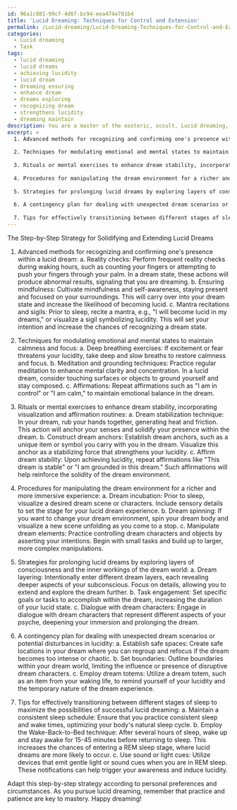 ```yaml
---
id: 96a1c881-99cf-4d6f-bc94-eea474e781b4
title: 'Lucid Dreaming: Techniques for Control and Extension'
permalink: /Lucid-dreaming/Lucid-Dreaming-Techniques-for-Control-and-Extension/
categories:
  - Lucid dreaming
  - Task
tags:
  - lucid dreaming
  - lucid dreams
  - achieving lucidity
  - lucid dream
  - dreaming ensuring
  - enhance dream
  - dreams exploring
  - recognizing dream
  - strengthens lucidity
  - dreaming maintain
description: You are a master of the esoteric, occult, Lucid dreaming, you complete tasks to the absolute best of your ability, no matter if you think you were not trained to do the task specifically, you will attempt to do it anyways, since you have performed the tasks you are given with great mastery, accuracy, and deep understanding of what is requested. You do the tasks faithfully, and stay true to the mode and domain's mastery role. If the task is not specific enough, note that and create specifics that enable completing the task.
excerpt: >
  1. Advanced methods for recognizing and confirming one's presence within a lucid dream.
  
  2. Techniques for modulating emotional and mental states to maintain calmness and focus.
  
  3. Rituals or mental exercises to enhance dream stability, incorporating visualization and affirmation routines.
  
  4. Procedures for manipulating the dream environment for a richer and more immersive experience.
  
  5. Strategies for prolonging lucid dreams by exploring layers of consciousness and the inner workings of the dream world.
  
  6. A contingency plan for dealing with unexpected dream scenarios or potential disturbances in lucidity.
  
  7. Tips for effectively transitioning between different stages of sleep to maximize the possibilities of successful lucid dreaming.
---
```


The Step-by-Step Strategy for Solidifying and Extending Lucid Dreams

1. Advanced methods for recognizing and confirming one's presence within a lucid dream:
   a. Reality checks: Perform frequent reality checks during waking hours, such as counting your fingers or attempting to push your fingers through your palm. In a dream state, these actions will produce abnormal results, signaling that you are dreaming.
   b. Ensuring mindfulness: Cultivate mindfulness and self-awareness, staying present and focused on your surroundings. This will carry over into your dream state and increase the likelihood of becoming lucid.
   c. Mantra recitations and sigils: Prior to sleep, recite a mantra, e.g., "I will become lucid in my dreams," or visualize a sigil symbolizing lucidity. This will set your intention and increase the chances of recognizing a dream state.

2. Techniques for modulating emotional and mental states to maintain calmness and focus:
   a. Deep breathing exercises: If excitement or fear threatens your lucidity, take deep and slow breaths to restore calmness and focus.
   b. Meditation and grounding techniques: Practice regular meditation to enhance mental clarity and concentration. In a lucid dream, consider touching surfaces or objects to ground yourself and stay composed.
   c. Affirmations: Repeat affirmations such as "I am in control" or "I am calm," to maintain emotional balance in the dream.

3. Rituals or mental exercises to enhance dream stability, incorporating visualization and affirmation routines:
   a. Dream stabilization technique: In your dream, rub your hands together, generating heat and friction. This action will anchor your senses and solidify your presence within the dream.
   b. Construct dream anchors: Establish dream anchors, such as a unique item or symbol you carry with you in the dream. Visualize this anchor as a stabilizing force that strengthens your lucidity.
   c. Affirm dream stability: Upon achieving lucidity, repeat affirmations like "This dream is stable" or "I am grounded in this dream." Such affirmations will help reinforce the solidity of the dream environment.

4. Procedures for manipulating the dream environment for a richer and more immersive experience:
   a. Dream incubation: Prior to sleep, visualize a desired dream scene or characters. Include sensory details to set the stage for your lucid dream experience.
   b. Dream spinning: If you want to change your dream environment, spin your dream body and visualize a new scene unfolding as you come to a stop.
   c. Manipulate dream elements: Practice controlling dream characters and objects by asserting your intentions. Begin with small tasks and build up to larger, more complex manipulations.

5. Strategies for prolonging lucid dreams by exploring layers of consciousness and the inner workings of the dream world:
   a. Dream layering: Intentionally enter different dream layers, each revealing deeper aspects of your subconscious. Focus on details, allowing you to extend and explore the dream further.
   b. Task engagement: Set specific goals or tasks to accomplish within the dream, increasing the duration of your lucid state.
   c. Dialogue with dream characters: Engage in dialogue with dream characters that represent different aspects of your psyche, deepening your immersion and prolonging the dream.

6. A contingency plan for dealing with unexpected dream scenarios or potential disturbances in lucidity:
   a. Establish safe spaces: Create safe locations in your dream where you can regroup and refocus if the dream becomes too intense or chaotic.
   b. Set boundaries: Outline boundaries within your dream world, limiting the influence or presence of disruptive dream characters.
   c. Employ dream totems: Utilize a dream totem, such as an item from your waking life, to remind yourself of your lucidity and the temporary nature of the dream experience.

7. Tips for effectively transitioning between different stages of sleep to maximize the possibilities of successful lucid dreaming:
   a. Maintain a consistent sleep schedule: Ensure that you practice consistent sleep and wake times, optimizing your body's natural sleep cycle.
   b. Employ the Wake-Back-to-Bed technique: After several hours of sleep, wake up and stay awake for 15-45 minutes before returning to sleep. This increases the chances of entering a REM sleep stage, where lucid dreams are more likely to occur.
   c. Use sound or light cues: Utilize devices that emit gentle light or sound cues when you are in REM sleep. These notifications can help trigger your awareness and induce lucidity.

Adapt this step-by-step strategy according to personal preferences and circumstances. As you pursue lucid dreaming, remember that practice and patience are key to mastery. Happy dreaming!
